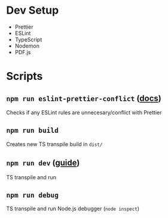 # Dev Setup

-   Prettier
-   ESLint
-   TypeScript
-   Nodemon
-   PDF.js

# Scripts

## `npm run eslint-prettier-conflict` ([docs](https://github.com/prettier/eslint-config-prettier#cli-helper-tool))

Checks if any ESLint rules are unnecesary/conflict with Prettier

## `npm run build`

Creates new TS transpile build in `dist/`

## `npm run dev` ([guide](https://devimalplanet.com/how-to-build-and-run-typescript-watch-mode#1-using-tsc--w-and-nodemon))

TS transpile and run

## `npm run debug`

TS transpile and run Node.js debugger (`node inspect`)

